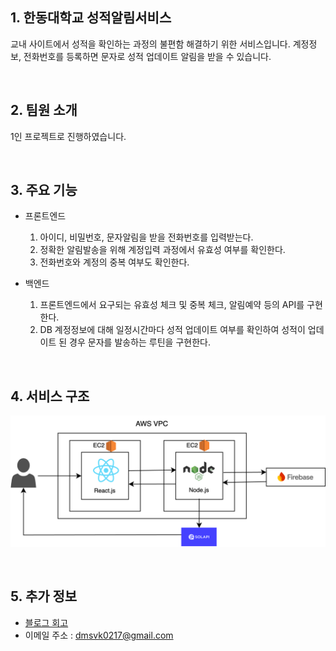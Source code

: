 ## 1. 한동대학교 성적알림서비스
교내 사이트에서 성적을 확인하는 과정의 불편함 해결하기 위한 서비스입니다. 계정정보, 전화번호를 등록하면 문자로 성적 업데이트 알림을 받을 수 있습니다.

<br>

## 2. 팀원 소개
1인 프로젝트로 진행하였습니다.

<br>

## 3. 주요 기능
* 프론트엔드
  1. 아이디, 비밀번호, 문자알림을 받을 전화번호를 입력받는다.
  2. 정확한 알림발송을 위해 계정입력 과정에서 유효성 여부를 확인한다.
  3. 전화번호와 계정의 중복 여부도 확인한다.

* 백엔드
  1. 프론트엔드에서 요구되는 유효성 체크 및 중복 체크, 알림예약 등의 API를 구현한다.
  2. DB 계정정보에 대해 일정시간마다 성적 업데이트 여부를 확인하여 성적이 업데이트 된 경우 문자를 발송하는 루틴을 구현한다.

<br>

## 4. 서비스 구조
![](https://github.com/dmsvk0217/Grade-Notificater/blob/main/notification_structure.png)

<br>

## 5. 추가 정보
- [블로그 회고](https://dmsvk01.tistory.com/)
- 이메일 주소 : dmsvk0217@gmail.com

